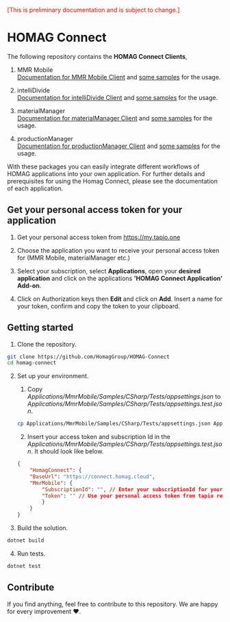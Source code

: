 <span style="color:red">[This is preliminary documentation and is subject to change.] </span>

# HOMAG Connect

The following repository contains the **HOMAG Connect Clients**, 

1. MMR Mobile <br> 
   [Documentation for MMR Mobile Client](/Applications/MmrMobile/Documentation/README.md) and [some samples](/Applications/MmrMobile/Samples/) for the usage.

2. intelliDivide <br> 
   [Documentation for intelliDivide Client](/Applications/IntelliDivide/Readme.md) and [some samples](/Applications/IntelliDivide/Samples/Readme.md) for the usage.

3. materialManager <br>
   [Documentation for materialManager Client](./Applications/MaterialManager/Documentation/README.md) and [some samples](./Applications/MaterialManager/Samples) for the usage.

4. productionManager <br>
   [Documentation for productionManager Client](./Applications/ProductionManager/README.md) and [some samples](./Applications/ProductionManager/Samples) for the usage.


With these packages you can easily integrate different workflows of HOMAG applications into your own application. For further details and prerequisites for using the Homag Connect, please see the documentation of each application.

## Get your personal access token for your application
1. Get your personal access token from https://my.tapio.one

2. Choose the application you want to receive your personal access token for (MMR Mobile, materialManager etc.)

3. Select your subscription, select **Applications**, open your **desired application** and click on the applications **'HOMAG Connect Application' Add-on**.

4. Click on Authorization keys then **Edit** and click on **Add**. Insert a name for your token, confirm and copy the token to your clipboard.

## Getting started

1. Clone the repository.

~~~bash
git clone https://github.com/HomagGroup/HOMAG-Connect
cd homag-connect
~~~

2. Set up your environment.

    1. Copy *Applications/MmrMobile/Samples/CSharp/Tests/appsettings.json* to *Applications/MmrMobile/Samples/CSharp/Tests/appsettings.test.json*.

    ~~~bash
    cp Applications/MmrMobile/Samples/CSharp/Tests/appsettings.json Applications/MmrMobile/Samples/CSharp/Tests/appsettings.test.json
    ~~~

    2. Insert your access token and subscription Id in the *Applications/MmrMobile/Samples/CSharp/Tests/appsettings.test.json*. It should look like below.

    ~~~json
    {
        "HomagConnect": {
        "BaseUrl": "https://connect.homag.cloud",
        "MmrMobile": {
            "SubscriptionId": "", // Enter your subscriptionId for your requests
            "Token": "" // Use your personal access token from tapio related to this application
            }
        }
    }
    ~~~

3. Build the solution.

~~~bash
dotnet build
~~~

4. Run tests.

~~~bash
dotnet test
~~~


## Contribute

If you find anything, feel free to contribute to this repository. We are happy for every improvement ❤️.
